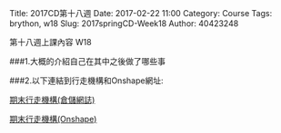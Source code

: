 Title: 2017CD第十八週
Date: 2017-02-22 11:00
Category: Course
Tags: brython, w18
Slug: 2017springCD-Week18
Author: 40423248


第十八週上課內容 W18

###1.大概的介紹自己在其中之後做了哪些事

###2.以下連結到行走機構和Onshape網址:

<a href="https://40423222.github.io/2017springcd_bg7/blog/%E6%9C%9F%E6%9C%AB%E8%A8%88%E7%95%AB-%E8%A1%8C%E8%B5%B0%E6%A9%9F%E6%A7%8B.html">期末行走機構(倉儲網誌)</a>

<a href="https://cad.onshape.com/documents/43c74b90eb0aafa6f64e6260/w/89d06f95bee2445c7db3d5d6/e/d084ac72ca838dc1385b4f1e">期末行走機構(Onshape)</a>